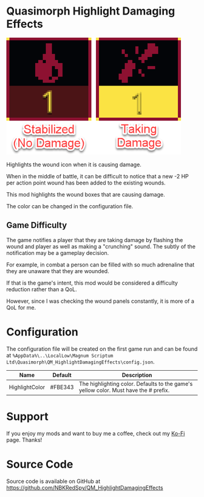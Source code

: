 # Quasimorph Highlight Damaging Effects

![thumbnail icon](media/thumbnail.png)

Highlights the wound icon when it is causing damage.

When in the middle of battle, it can be difficult to notice that a new -2 HP per action point wound has been added to the existing wounds.

This mod highlights the wound boxes that are causing damage.

The color can be changed in the configuration file.

## Game Difficulty
The game notifies a player that they are taking damage by flashing the wound and player as well as making a "crunching" sound.  The subtly of the notification may be a gameplay decision.  

For example, in combat a person can be filled with so much adrenaline that they are unaware that they are wounded.

If that is the game's intent, this mod would be considered a difficulty reduction rather than a QoL.

However, since I was checking the wound panels constantly, it is more of a QoL for me.

# Configuration

The configuration file will be created on the first game run and can be found at `%AppData%\..\LocalLow\Magnum Scriptum Ltd\Quasimorph\QM_HighlightDamagingEffects\config.json`.


|Name|Default|Description|
|--|--|--|
|HighlightColor|#FBE343|The highlighting color.  Defaults to the game's yellow color.  Must have the # prefix.|

# Support
If you enjoy my mods and want to buy me a coffee, check out my [Ko-Fi](https://ko-fi.com/nbkredspy71915) page.
Thanks!

# Source Code
Source code is available on GitHub at https://github.com/NBKRedSpy/QM_HighlightDamagingEffects

